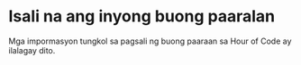 # Isali na ang inyong buong paaralan

Mga impormasyon tungkol sa pagsali ng buong paaraan sa Hour of Code ay ilalagay dito.